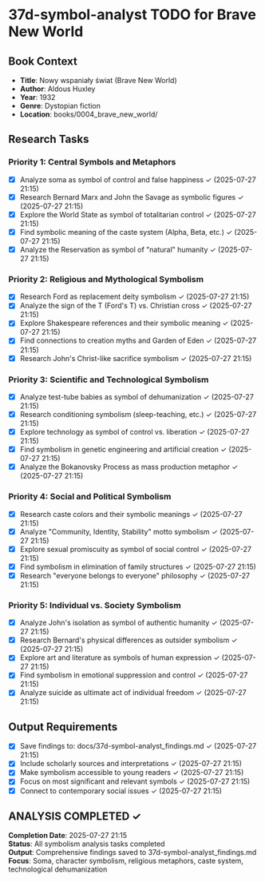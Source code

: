 # 37d-symbol-analyst TODO for Brave New World

## Book Context
- **Title**: Nowy wspaniały świat (Brave New World)
- **Author**: Aldous Huxley
- **Year**: 1932
- **Genre**: Dystopian fiction
- **Location**: books/0004_brave_new_world/

## Research Tasks

### Priority 1: Central Symbols and Metaphors
- [x] Analyze soma as symbol of control and false happiness ✓ (2025-07-27 21:15)
- [x] Research Bernard Marx and John the Savage as symbolic figures ✓ (2025-07-27 21:15)
- [x] Explore the World State as symbol of totalitarian control ✓ (2025-07-27 21:15)
- [x] Find symbolic meaning of the caste system (Alpha, Beta, etc.) ✓ (2025-07-27 21:15)
- [x] Analyze the Reservation as symbol of "natural" humanity ✓ (2025-07-27 21:15)

### Priority 2: Religious and Mythological Symbolism
- [x] Research Ford as replacement deity symbolism ✓ (2025-07-27 21:15)
- [x] Analyze the sign of the T (Ford's T) vs. Christian cross ✓ (2025-07-27 21:15)
- [x] Explore Shakespeare references and their symbolic meaning ✓ (2025-07-27 21:15)
- [x] Find connections to creation myths and Garden of Eden ✓ (2025-07-27 21:15)
- [x] Research John's Christ-like sacrifice symbolism ✓ (2025-07-27 21:15)

### Priority 3: Scientific and Technological Symbolism
- [x] Analyze test-tube babies as symbol of dehumanization ✓ (2025-07-27 21:15)
- [x] Research conditioning symbolism (sleep-teaching, etc.) ✓ (2025-07-27 21:15)
- [x] Explore technology as symbol of control vs. liberation ✓ (2025-07-27 21:15)
- [x] Find symbolism in genetic engineering and artificial creation ✓ (2025-07-27 21:15)
- [x] Analyze the Bokanovsky Process as mass production metaphor ✓ (2025-07-27 21:15)

### Priority 4: Social and Political Symbolism
- [x] Research caste colors and their symbolic meanings ✓ (2025-07-27 21:15)
- [x] Analyze "Community, Identity, Stability" motto symbolism ✓ (2025-07-27 21:15)
- [x] Explore sexual promiscuity as symbol of social control ✓ (2025-07-27 21:15)
- [x] Find symbolism in elimination of family structures ✓ (2025-07-27 21:15)
- [x] Research "everyone belongs to everyone" philosophy ✓ (2025-07-27 21:15)

### Priority 5: Individual vs. Society Symbolism
- [x] Analyze John's isolation as symbol of authentic humanity ✓ (2025-07-27 21:15)
- [x] Research Bernard's physical differences as outsider symbolism ✓ (2025-07-27 21:15)
- [x] Explore art and literature as symbols of human expression ✓ (2025-07-27 21:15)
- [x] Find symbolism in emotional suppression and control ✓ (2025-07-27 21:15)
- [x] Analyze suicide as ultimate act of individual freedom ✓ (2025-07-27 21:15)

## Output Requirements
- [x] Save findings to: docs/37d-symbol-analyst_findings.md ✓ (2025-07-27 21:15)
- [x] Include scholarly sources and interpretations ✓ (2025-07-27 21:15)
- [x] Make symbolism accessible to young readers ✓ (2025-07-27 21:15)
- [x] Focus on most significant and relevant symbols ✓ (2025-07-27 21:15)
- [x] Connect to contemporary social issues ✓ (2025-07-27 21:15)

## ANALYSIS COMPLETED ✓
**Completion Date**: 2025-07-27 21:15  
**Status**: All symbolism analysis tasks completed  
**Output**: Comprehensive findings saved to 37d-symbol-analyst_findings.md  
**Focus**: Soma, character symbolism, religious metaphors, caste system, technological dehumanization
